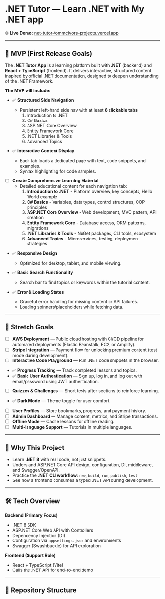 # .NET Tutor — Learn .NET with My .NET app

🌐 **Live Demo:** [net-tutor-tommcivors-projects.vercel.app](https://net-tutor-tommcivors-projects.vercel.app)

---

## 🚀 MVP (First Release Goals)

The **.NET Tutor App** is a learning platform built with **.NET** (backend) and **React + TypeScript** (frontend).
It delivers interactive, structured content inspired by official .NET documentation, designed to deepen understanding of the .NET Framework.

**The MVP will include:**

- ✅ **Structured Side Navigation**
   - Persistent left-hand side nav with at least **6 clickable tabs**:
     1. Introduction to .NET
     2. C# Basics
     3. ASP.NET Core Overview
     4. Entity Framework Core
     5. .NET Libraries & Tools
     6. Advanced Topics

- ✅ **Interactive Content Display**
   - Each tab loads a dedicated page with text, code snippets, and examples.
   - Syntax highlighting for code samples.

- [ ] **Create Comprehensive Learning Material**
   - Detailed educational content for each navigation tab:
     1. **Introduction to .NET** - Platform overview, key concepts, Hello World example
     2. **C# Basics** - Variables, data types, control structures, OOP principles
     3. **ASP.NET Core Overview** - Web development, MVC pattern, API creation
     4. **Entity Framework Core** - Database access, ORM patterns, migrations
     5. **.NET Libraries & Tools** - NuGet packages, CLI tools, ecosystem
     6. **Advanced Topics** - Microservices, testing, deployment strategies

- ✅ **Responsive Design**
   - Optimized for desktop, tablet, and mobile viewing.

- ✅ **Basic Search Functionality**
   - Search bar to find topics or keywords within the tutorial content.

- ✅ **Error & Loading States**
   - Graceful error handling for missing content or API failures.
   - Loading spinners/placeholders while fetching data.

---

## 🌟 Stretch Goals

- [ ] **AWS Deployment** — Public cloud hosting with CI/CD pipeline for automated deployments (Elastic Beanstalk, EC2, or Amplify).
- [ ] **Stripe Integration** — Payment flow for unlocking premium content (test mode during development).
- [ ] **Interactive Code Playground** — Run .NET code snippets in the browser.
- ✅ **Progress Tracking** — Track completed lessons and topics.
- ✅ **Basic User Authentication** — Sign up, log in, and log out with email/password using JWT authentication.
- [ ] **Quizzes & Challenges** — Short tests after sections to reinforce learning.
- ✅ **Dark Mode** — Theme toggle for user comfort.
- [ ] **User Profiles** — Store bookmarks, progress, and payment history.
- [ ] **Admin Dashboard** — Manage content, metrics, and Stripe transactions.
- [ ] **Offline Mode** — Cache lessons for offline reading.
- [ ] **Multi-language Support** — Tutorials in multiple languages.

---

## 📌 Why This Project

- Learn **.NET 8** with real code, not just snippets.
- Understand ASP.NET Core API design, configuration, DI, middleware, and Swagger/OpenAPI.
- Practice the **.NET CLI workflow**: `new`, `build`, `run`, `publish`, `test`.
- See how a frontend consumes a typed .NET API during development.

---

## 🛠 Tech Overview

**Backend (Primary Focus)**  
- .NET 8 SDK  
- ASP.NET Core Web API with Controllers  
- Dependency Injection (DI)  
- Configuration via `appsettings.json` and environments  
- Swagger (Swashbuckle) for API exploration

**Frontend (Support Role)**  
- React + TypeScript (Vite)  
- Calls the .NET API for end-to-end demo

---

## 📂 Repository Structure
